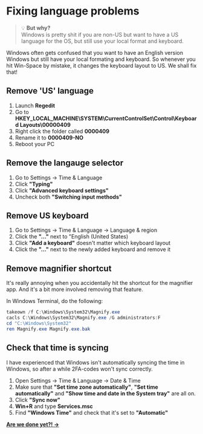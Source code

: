 # Fixing language problems

> 💡 **But why?**  
> Windows is pretty shit if you are non-US but want to have a US language for the OS, but still use your local format and keyboard.

Windows often gets confused that you want to have an English version Windows but still have your local formating and keyboard. So whenever you hit Win-Space by mistake, it changes the keyboard layout to US. We shall fix that!

## Remove 'US' language

1. Launch **Regedit**
2. Go to **HKEY_LOCAL_MACHINE\SYSTEM\CurrentControlSet\Control\Keyboard Layouts\00000409**
3. Right click the folder called **0000409**
4. Rename it to **0000409-NO**
5. Reboot your PC

## Remove the langauge selector
1. Go to Settings → Time & Language
2. Click **"Typing"**
3. Click **"Advanced keyboard settings"**
4. Uncheck both **"Switching input methods"**

## Remove US keyboard
1. Go to Settings → Time & Language → Language & region
2. Click the **"..."** next to "English (United States)
3. Click **"Add a keyboard"** doesn't matter which keyboard layout
4. Click the **"..."** next to the newly added keyboard and remove it

## Remove magnifier shortcut
It's really annoying when you accidentally hit the shortcut for the magnifier app. And it's a bit more involved removing that feature.

In Windows Terminal, do the following:
```powershell
takeown /f C:\Windows\System32\Magnify.exe
cacls C:\Windows\System32\Magnify.exe /G administrators:F
cd "C:\Windows\System32"
ren Magnify.exe Magnify.exe.bak
```

## Check that time is syncing
I have experienced that Windows isn't automatically syncing the time in Windows, so after a while 2FA-codes won't sync correctly.

1. Open Settings → Time & Language → Date & Time
2. Make sure that **"Set time zone automatically"**, **"Set time automatically"** and **"Show time and date in the System tray"** are all on.
3. Click **"Sync now"**
4. **Win+R** and type **Services.msc**
5. Find **"Windows Time"** and check that it's set to **"Automatic"**

**[Are we done yet?! →](done.md)**
